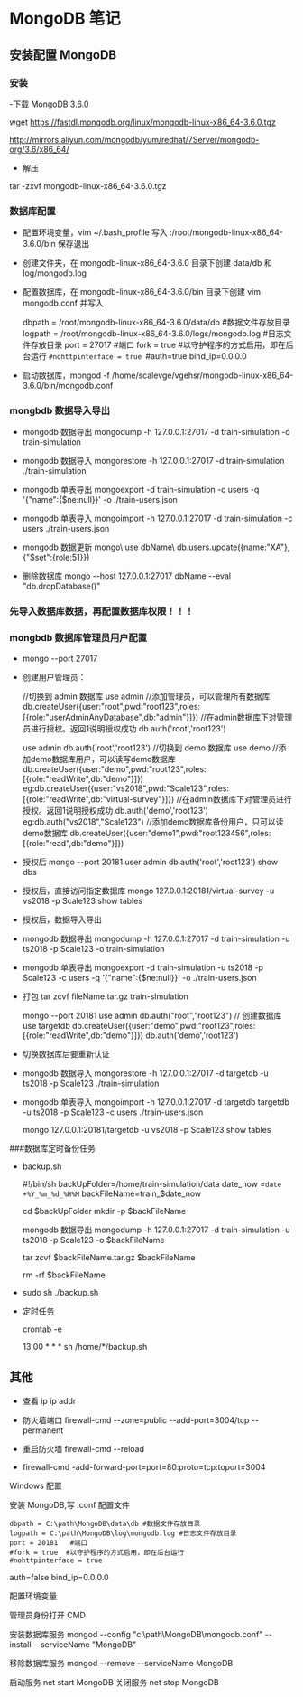 # MongoDB 笔记
## 安装配置 MongoDB

### 安装

-下载 MongoDB 3.6.0

wget https://fastdl.mongodb.org/linux/mongodb-linux-x86_64-3.6.0.tgz

http://mirrors.aliyun.com/mongodb/yum/redhat/7Server/mongodb-org/3.6/x86_64/
- 解压

tar -zxvf mongodb-linux-x86_64-3.6.0.tgz

### 数据库配置

- 配置环境变量，vim ~/.bash_profile 写入 :/root/mongodb-linux-x86_64-3.6.0/bin 保存退出
- 创建文件夹，在 mongodb-linux-x86_64-3.6.0 目录下创建 data/db 和 log/mongodb.log
- 配置数据库，在 mongodb-linux-x86_64-3.6.0/bin 目录下创建 vim mongodb.conf 并写入

    dbpath = /root/mongodb-linux-x86_64-3.6.0/data/db #数据文件存放目录
	logpath = /root/mongodb-linux-x86_64-3.6.0/logs/mongodb.log #日志文件存放目录
	port = 27017  #端口
	fork = true  #以守护程序的方式启用，即在后台运行
	`#nohttpinterface = true
	`#auth=true
	bind_ip=0.0.0.0

- 启动数据库，mongod -f /home/scalevge/vgehsr/mongodb-linux-x86_64-3.6.0/bin/mongodb.conf

### mongbdb 数据导入导出

- mongodb 数据导出 mongodump -h 127.0.0.1:27017 -d train-simulation -o train-simulation

- mongodb 数据导入 mongorestore -h 127.0.0.1:27017 -d train-simulation ./train-simulation

- mongodb 单表导出 mongoexport -d train-simulation -c users -q '{"name":{$ne:null}}' -o ./train-users.json

- mongodb 单表导入 mongoimport -h 127.0.0.1:27017 -d train-simulation -c users ./train-users.json

- mongodb 数据更新 mongo\ use dbName\ db.users.update({name:"XA"},{"$set":{role:51}})

- 删除数据库 mongo --host 127.0.0.1:27017 dbName --eval "db.dropDatabase()"

### 先导入数据库数据，再配置数据库权限！！！

### mongbdb 数据库管理员用户配置


- mongo --port 27017
- 创建用户管理员：

	//切换到 admin 数据库
	use admin
	//添加管理员，可以管理所有数据库
	db.createUser({user:"root",pwd:"root123",roles:[{role:"userAdminAnyDatabase",db:"admin"}]})
	//在admin数据库下对管理员进行授权。返回1说明授权成功
	db.auth('root','root123')

	use admin
	db.auth('root','root123')
	//切换到 demo 数据库
	use demo
	//添加demo数据库用户，可以读写demo数据库
	db.createUser({user:"demo",pwd:"root123",roles:[{role:"readWrite",db:"demo"}]})
	eg:db.createUser({user:"vs2018",pwd:"Scale123",roles:[{role:"readWrite",db:"virtual-survey"}]})
	//在admin数据库下对管理员进行授权。返回1说明授权成功
	db.auth('demo','root123')
	eg:db.auth("vs2018","Scale123")
	//添加demo数据库备份用户，只可以读demo数据库
	db.createUser({user:"demo1",pwd:"root123456",roles:[{role:"read",db:"demo"}]})

- 授权后
	mongo --port 20181
	user admin
	db.auth('root','root123')
	show dbs

- 授权后，直接访问指定数据库
	mongo 127.0.0.1:20181/virtual-survey -u vs2018 -p Scale123
	show tables

- 授权后，数据导入导出
	
- mongodb 数据导出 mongodump -h 127.0.0.1:27017 -d train-simulation -u ts2018 -p Scale123 -o train-simulation

- mongodb 单表导出 mongoexport -d train-simulation -u ts2018 -p Scale123  -c users -q '{"name":{$ne:null}}' -o ./train-users.json

- 打包 tar zcvf fileName.tar.gz train-simulation

	mongo --port 20181
	use admin
	db.auth("root","root123")
	// 创建数据库
	use targetdb
	db.createUser({user:"demo",pwd:"root123",roles:[{role:"readWrite",db:"demo"}]})
	db.auth('demo','root123')

- 切换数据库后要重新认证

- mongodb 数据导入 mongorestore -h 127.0.0.1:27017 -d targetdb -u ts2018 -p Scale123 ./train-simulation

- mongodb 单表导入 mongoimport -h 127.0.0.1:27017 -d targetdb targetdb -u ts2018 -p Scale123 -c users ./train-users.json

	mongo 127.0.0.1:20181/targetdb -u vs2018 -p Scale123
	show tables

###数据库定时备份任务
- backup.sh

	#!/bin/sh
	backUpFolder=/home/train-simulation/data
	date_now =`date +%Y_%m_%d_%H%M`
	backFileName=train_$date_now

	cd $backUpFolder
	mkdir -p $backFileName

	mongodb 数据导出 mongodump -h 127.0.0.1:27017 -d train-simulation -u ts2018 -p Scale123 -o $backFileName

	tar zcvf $backFileName.tar.gz $backFileName

	rm -rf $backFileName

- sudo sh ./backup.sh

- 定时任务

	crontab -e

	13 00 * * * sh /home/*/backup.sh
	

## 其他

- 查看 ip  ip addr

- 防火墙端口 firewall-cmd --zone=public --add-port=3004/tcp --permanent
- 重启防火墙 firewall-cmd --reload

- firewall-cmd -add-forward-port=port=80:proto=tcp:toport=3004

Windows 配置

安装 MongoDB,写 .conf 配置文件 

	dbpath = C:\path\MongoDB\data\db #数据文件存放目录
	logpath = C:\path\MongoDB\log\mongodb.log #日志文件存放目录
	port = 20181   #端口
	#fork = true  #以守护程序的方式启用，即在后台运行
	#nohttpinterface = true

auth=false
bind_ip=0.0.0.0

配置环境变量

管理员身份打开 CMD

安装数据库服务
mongod --config "c:\path\MongoDB\mongodb.conf" --install --serviceName "MongoDB"

移除数据库服务
mongod --remove --serviceName MongoDB

启动服务
net start MongoDB 
关闭服务
net stop MongoDB 